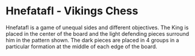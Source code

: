 # Hnefatafl - Vikings Chess
Hnefatafl is a game of unequal sides and different objectives. The King is placed in the
center of the board and the light defending pieces surround him in the pattern shown.
The dark pieces are placed in 4 groups in a particular formation at the middle of each
edge of the board.
